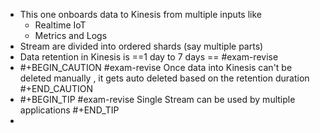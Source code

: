 - This one onboards data to Kinesis from multiple inputs like
	- Realtime IoT
	- Metrics and Logs
- Stream are divided into ordered shards (say multiple parts)
- Data retention in Kinesis is ==1 day to 7 days == #exam-revise
- #+BEGIN_CAUTION
  #exam-revise 
  Once data into Kinesis can't be deleted manually , it gets auto deleted based on the retention duration
  #+END_CAUTION
- #+BEGIN_TIP
  #exam-revise
  Single Stream can be used by multiple applications 
  #+END_TIP
-